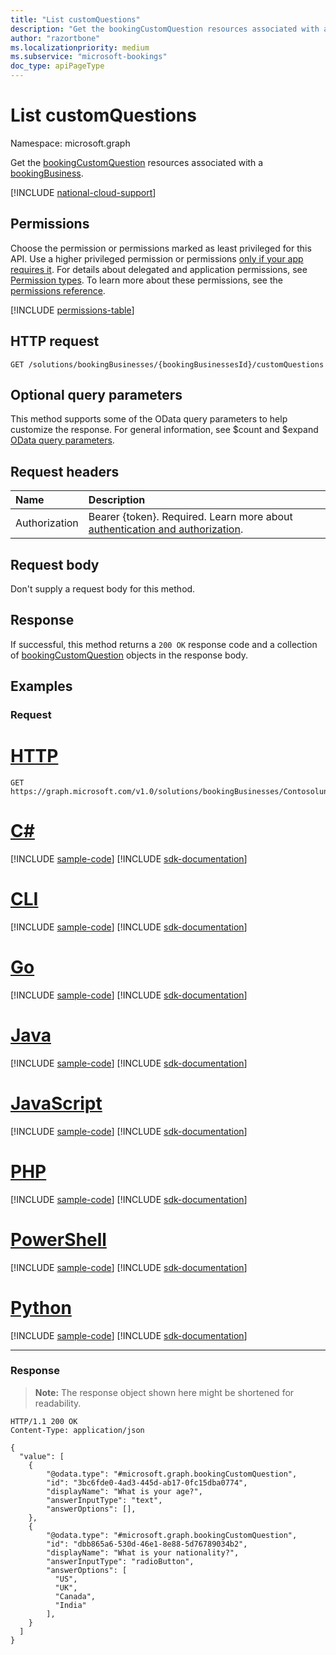 ```yaml
---
title: "List customQuestions"
description: "Get the bookingCustomQuestion resources associated with a bookingBusiness."
author: "razortbone"
ms.localizationpriority: medium
ms.subservice: "microsoft-bookings"
doc_type: apiPageType
---
```


# List customQuestions

Namespace: microsoft.graph

Get the [bookingCustomQuestion](../resources/bookingcustomquestion.md) resources associated with a [bookingBusiness](../resources/bookingbusiness.md).

[!INCLUDE [national-cloud-support](../../includes/global-us.md)]

## Permissions

Choose the permission or permissions marked as least privileged for this API. Use a higher privileged permission or permissions [only if your app requires it](/graph/permissions-overview#best-practices-for-using-microsoft-graph-permissions). For details about delegated and application permissions, see [Permission types](/graph/permissions-overview#permission-types). To learn more about these permissions, see the [permissions reference](/graph/permissions-reference).

<!-- { "blockType": "permissions", "name": "bookingbusiness_list_customquestions" } -->
[!INCLUDE [permissions-table](../includes/permissions/bookingbusiness-list-customquestions-permissions.md)]

## HTTP request

<!-- {
  "blockType": "ignored"
}-->

```http
GET /solutions/bookingBusinesses/{bookingBusinessesId}/customQuestions
```

## Optional query parameters

This method supports some of the OData query parameters to help customize the response. For general information, see $count and $expand [OData query parameters](/graph/query-parameters).

## Request headers

| Name          | Description               |
| :------------ | :------------------------ |
|Authorization|Bearer {token}. Required. Learn more about [authentication and authorization](/graph/auth/auth-concepts).|

## Request body

Don't supply a request body for this method.

## Response

If successful, this method returns a `200 OK` response code and a collection of [bookingCustomQuestion](../resources/bookingcustomquestion.md) objects in the response body.

## Examples

### Request

# [HTTP](#tab/http)
<!-- {
  "blockType": "request",
  "name": "bookingbusinesslistcustomquestions",
  "sampleKeys": ["Contosolunchdelivery@contoso.com"]
}-->
```msgraph-interactive
GET https://graph.microsoft.com/v1.0/solutions/bookingBusinesses/Contosolunchdelivery@contoso.com/customQuestions
```

# [C#](#tab/csharp)
[!INCLUDE [sample-code](../includes/snippets/csharp/bookingbusinesslistcustomquestions-csharp-snippets.md)]
[!INCLUDE [sdk-documentation](../includes/snippets/snippets-sdk-documentation-link.md)]

# [CLI](#tab/cli)
[!INCLUDE [sample-code](../includes/snippets/cli/bookingbusinesslistcustomquestions-cli-snippets.md)]
[!INCLUDE [sdk-documentation](../includes/snippets/snippets-sdk-documentation-link.md)]

# [Go](#tab/go)
[!INCLUDE [sample-code](../includes/snippets/go/bookingbusinesslistcustomquestions-go-snippets.md)]
[!INCLUDE [sdk-documentation](../includes/snippets/snippets-sdk-documentation-link.md)]

# [Java](#tab/java)
[!INCLUDE [sample-code](../includes/snippets/java/bookingbusinesslistcustomquestions-java-snippets.md)]
[!INCLUDE [sdk-documentation](../includes/snippets/snippets-sdk-documentation-link.md)]

# [JavaScript](#tab/javascript)
[!INCLUDE [sample-code](../includes/snippets/javascript/bookingbusinesslistcustomquestions-javascript-snippets.md)]
[!INCLUDE [sdk-documentation](../includes/snippets/snippets-sdk-documentation-link.md)]

# [PHP](#tab/php)
[!INCLUDE [sample-code](../includes/snippets/php/bookingbusinesslistcustomquestions-php-snippets.md)]
[!INCLUDE [sdk-documentation](../includes/snippets/snippets-sdk-documentation-link.md)]

# [PowerShell](#tab/powershell)
[!INCLUDE [sample-code](../includes/snippets/powershell/bookingbusinesslistcustomquestions-powershell-snippets.md)]
[!INCLUDE [sdk-documentation](../includes/snippets/snippets-sdk-documentation-link.md)]

# [Python](#tab/python)
[!INCLUDE [sample-code](../includes/snippets/python/bookingbusinesslistcustomquestions-python-snippets.md)]
[!INCLUDE [sdk-documentation](../includes/snippets/snippets-sdk-documentation-link.md)]

---

### Response

> **Note:** The response object shown here might be shortened for readability.

<!-- {
  "blockType": "response",
  "truncated": true,
  "@odata.type": "microsoft.graph.bookingCustomQuestion",
  "isCollection": true
}
-->

```http
HTTP/1.1 200 OK
Content-Type: application/json

{
  "value": [
    {
        "@odata.type": "#microsoft.graph.bookingCustomQuestion",
        "id": "3bc6fde0-4ad3-445d-ab17-0fc15dba0774",
        "displayName": "What is your age?",
        "answerInputType": "text",
        "answerOptions": [],
    },
    {
        "@odata.type": "#microsoft.graph.bookingCustomQuestion",
        "id": "dbb865a6-530d-46e1-8e88-5d76789034b2",
        "displayName": "What is your nationality?",
        "answerInputType": "radioButton",
        "answerOptions": [
          "US",
          "UK",
          "Canada",
          "India"
        ],
    }
  ]
}
```
